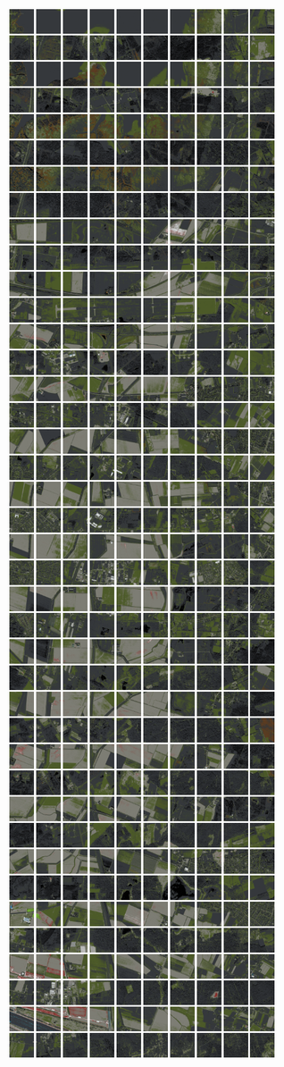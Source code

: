 <html>
<div>
<img src="https://github.com/HakkaTjakka/NL_TILE_MAP/blob/main/18/603/-1035/r.6030.-10350.png" height="44" width="44">
<img src="https://github.com/HakkaTjakka/NL_TILE_MAP/blob/main/18/603/-1035/r.6031.-10350.png" height="44" width="44">
<img src="https://github.com/HakkaTjakka/NL_TILE_MAP/blob/main/18/603/-1035/r.6032.-10350.png" height="44" width="44">
<img src="https://github.com/HakkaTjakka/NL_TILE_MAP/blob/main/18/603/-1035/r.6033.-10350.png" height="44" width="44">
<img src="https://github.com/HakkaTjakka/NL_TILE_MAP/blob/main/18/603/-1035/r.6034.-10350.png" height="44" width="44">
<img src="https://github.com/HakkaTjakka/NL_TILE_MAP/blob/main/18/603/-1035/r.6035.-10350.png" height="44" width="44">
<img src="https://github.com/HakkaTjakka/NL_TILE_MAP/blob/main/18/603/-1035/r.6036.-10350.png" height="44" width="44">
<img src="https://github.com/HakkaTjakka/NL_TILE_MAP/blob/main/18/603/-1035/r.6037.-10350.png" height="44" width="44">
<img src="https://github.com/HakkaTjakka/NL_TILE_MAP/blob/main/18/603/-1035/r.6038.-10350.png" height="44" width="44">
<img src="https://github.com/HakkaTjakka/NL_TILE_MAP/blob/main/18/603/-1035/r.6039.-10350.png" height="44" width="44">
<img src="https://github.com/HakkaTjakka/NL_TILE_MAP/blob/main/18/604/-1035/r.6040.-10350.png" height="44" width="44">
<img src="https://github.com/HakkaTjakka/NL_TILE_MAP/blob/main/18/604/-1035/r.6041.-10350.png" height="44" width="44">
<img src="https://github.com/HakkaTjakka/NL_TILE_MAP/blob/main/18/604/-1035/r.6042.-10350.png" height="44" width="44">
<img src="https://github.com/HakkaTjakka/NL_TILE_MAP/blob/main/18/604/-1035/r.6043.-10350.png" height="44" width="44">
<img src="https://github.com/HakkaTjakka/NL_TILE_MAP/blob/main/18/604/-1035/r.6044.-10350.png" height="44" width="44">
<img src="https://github.com/HakkaTjakka/NL_TILE_MAP/blob/main/18/604/-1035/r.6045.-10350.png" height="44" width="44">
<img src="https://github.com/HakkaTjakka/NL_TILE_MAP/blob/main/18/604/-1035/r.6046.-10350.png" height="44" width="44">
<img src="https://github.com/HakkaTjakka/NL_TILE_MAP/blob/main/18/604/-1035/r.6047.-10350.png" height="44" width="44">
<img src="https://github.com/HakkaTjakka/NL_TILE_MAP/blob/main/18/604/-1035/r.6048.-10350.png" height="44" width="44">
<img src="https://github.com/HakkaTjakka/NL_TILE_MAP/blob/main/18/604/-1035/r.6049.-10350.png" height="44" width="44">
<br>
<img src="https://github.com/HakkaTjakka/NL_TILE_MAP/blob/main/18/603/-1035/r.6030.-10349.png" height="44" width="44">
<img src="https://github.com/HakkaTjakka/NL_TILE_MAP/blob/main/18/603/-1035/r.6031.-10349.png" height="44" width="44">
<img src="https://github.com/HakkaTjakka/NL_TILE_MAP/blob/main/18/603/-1035/r.6032.-10349.png" height="44" width="44">
<img src="https://github.com/HakkaTjakka/NL_TILE_MAP/blob/main/18/603/-1035/r.6033.-10349.png" height="44" width="44">
<img src="https://github.com/HakkaTjakka/NL_TILE_MAP/blob/main/18/603/-1035/r.6034.-10349.png" height="44" width="44">
<img src="https://github.com/HakkaTjakka/NL_TILE_MAP/blob/main/18/603/-1035/r.6035.-10349.png" height="44" width="44">
<img src="https://github.com/HakkaTjakka/NL_TILE_MAP/blob/main/18/603/-1035/r.6036.-10349.png" height="44" width="44">
<img src="https://github.com/HakkaTjakka/NL_TILE_MAP/blob/main/18/603/-1035/r.6037.-10349.png" height="44" width="44">
<img src="https://github.com/HakkaTjakka/NL_TILE_MAP/blob/main/18/603/-1035/r.6038.-10349.png" height="44" width="44">
<img src="https://github.com/HakkaTjakka/NL_TILE_MAP/blob/main/18/603/-1035/r.6039.-10349.png" height="44" width="44">
<img src="https://github.com/HakkaTjakka/NL_TILE_MAP/blob/main/18/604/-1035/r.6040.-10349.png" height="44" width="44">
<img src="https://github.com/HakkaTjakka/NL_TILE_MAP/blob/main/18/604/-1035/r.6041.-10349.png" height="44" width="44">
<img src="https://github.com/HakkaTjakka/NL_TILE_MAP/blob/main/18/604/-1035/r.6042.-10349.png" height="44" width="44">
<img src="https://github.com/HakkaTjakka/NL_TILE_MAP/blob/main/18/604/-1035/r.6043.-10349.png" height="44" width="44">
<img src="https://github.com/HakkaTjakka/NL_TILE_MAP/blob/main/18/604/-1035/r.6044.-10349.png" height="44" width="44">
<img src="https://github.com/HakkaTjakka/NL_TILE_MAP/blob/main/18/604/-1035/r.6045.-10349.png" height="44" width="44">
<img src="https://github.com/HakkaTjakka/NL_TILE_MAP/blob/main/18/604/-1035/r.6046.-10349.png" height="44" width="44">
<img src="https://github.com/HakkaTjakka/NL_TILE_MAP/blob/main/18/604/-1035/r.6047.-10349.png" height="44" width="44">
<img src="https://github.com/HakkaTjakka/NL_TILE_MAP/blob/main/18/604/-1035/r.6048.-10349.png" height="44" width="44">
<img src="https://github.com/HakkaTjakka/NL_TILE_MAP/blob/main/18/604/-1035/r.6049.-10349.png" height="44" width="44">
<br>
<img src="https://github.com/HakkaTjakka/NL_TILE_MAP/blob/main/18/603/-1035/r.6030.-10348.png" height="44" width="44">
<img src="https://github.com/HakkaTjakka/NL_TILE_MAP/blob/main/18/603/-1035/r.6031.-10348.png" height="44" width="44">
<img src="https://github.com/HakkaTjakka/NL_TILE_MAP/blob/main/18/603/-1035/r.6032.-10348.png" height="44" width="44">
<img src="https://github.com/HakkaTjakka/NL_TILE_MAP/blob/main/18/603/-1035/r.6033.-10348.png" height="44" width="44">
<img src="https://github.com/HakkaTjakka/NL_TILE_MAP/blob/main/18/603/-1035/r.6034.-10348.png" height="44" width="44">
<img src="https://github.com/HakkaTjakka/NL_TILE_MAP/blob/main/18/603/-1035/r.6035.-10348.png" height="44" width="44">
<img src="https://github.com/HakkaTjakka/NL_TILE_MAP/blob/main/18/603/-1035/r.6036.-10348.png" height="44" width="44">
<img src="https://github.com/HakkaTjakka/NL_TILE_MAP/blob/main/18/603/-1035/r.6037.-10348.png" height="44" width="44">
<img src="https://github.com/HakkaTjakka/NL_TILE_MAP/blob/main/18/603/-1035/r.6038.-10348.png" height="44" width="44">
<img src="https://github.com/HakkaTjakka/NL_TILE_MAP/blob/main/18/603/-1035/r.6039.-10348.png" height="44" width="44">
<img src="https://github.com/HakkaTjakka/NL_TILE_MAP/blob/main/18/604/-1035/r.6040.-10348.png" height="44" width="44">
<img src="https://github.com/HakkaTjakka/NL_TILE_MAP/blob/main/18/604/-1035/r.6041.-10348.png" height="44" width="44">
<img src="https://github.com/HakkaTjakka/NL_TILE_MAP/blob/main/18/604/-1035/r.6042.-10348.png" height="44" width="44">
<img src="https://github.com/HakkaTjakka/NL_TILE_MAP/blob/main/18/604/-1035/r.6043.-10348.png" height="44" width="44">
<img src="https://github.com/HakkaTjakka/NL_TILE_MAP/blob/main/18/604/-1035/r.6044.-10348.png" height="44" width="44">
<img src="https://github.com/HakkaTjakka/NL_TILE_MAP/blob/main/18/604/-1035/r.6045.-10348.png" height="44" width="44">
<img src="https://github.com/HakkaTjakka/NL_TILE_MAP/blob/main/18/604/-1035/r.6046.-10348.png" height="44" width="44">
<img src="https://github.com/HakkaTjakka/NL_TILE_MAP/blob/main/18/604/-1035/r.6047.-10348.png" height="44" width="44">
<img src="https://github.com/HakkaTjakka/NL_TILE_MAP/blob/main/18/604/-1035/r.6048.-10348.png" height="44" width="44">
<img src="https://github.com/HakkaTjakka/NL_TILE_MAP/blob/main/18/604/-1035/r.6049.-10348.png" height="44" width="44">
<br>
<img src="https://github.com/HakkaTjakka/NL_TILE_MAP/blob/main/18/603/-1035/r.6030.-10347.png" height="44" width="44">
<img src="https://github.com/HakkaTjakka/NL_TILE_MAP/blob/main/18/603/-1035/r.6031.-10347.png" height="44" width="44">
<img src="https://github.com/HakkaTjakka/NL_TILE_MAP/blob/main/18/603/-1035/r.6032.-10347.png" height="44" width="44">
<img src="https://github.com/HakkaTjakka/NL_TILE_MAP/blob/main/18/603/-1035/r.6033.-10347.png" height="44" width="44">
<img src="https://github.com/HakkaTjakka/NL_TILE_MAP/blob/main/18/603/-1035/r.6034.-10347.png" height="44" width="44">
<img src="https://github.com/HakkaTjakka/NL_TILE_MAP/blob/main/18/603/-1035/r.6035.-10347.png" height="44" width="44">
<img src="https://github.com/HakkaTjakka/NL_TILE_MAP/blob/main/18/603/-1035/r.6036.-10347.png" height="44" width="44">
<img src="https://github.com/HakkaTjakka/NL_TILE_MAP/blob/main/18/603/-1035/r.6037.-10347.png" height="44" width="44">
<img src="https://github.com/HakkaTjakka/NL_TILE_MAP/blob/main/18/603/-1035/r.6038.-10347.png" height="44" width="44">
<img src="https://github.com/HakkaTjakka/NL_TILE_MAP/blob/main/18/603/-1035/r.6039.-10347.png" height="44" width="44">
<img src="https://github.com/HakkaTjakka/NL_TILE_MAP/blob/main/18/604/-1035/r.6040.-10347.png" height="44" width="44">
<img src="https://github.com/HakkaTjakka/NL_TILE_MAP/blob/main/18/604/-1035/r.6041.-10347.png" height="44" width="44">
<img src="https://github.com/HakkaTjakka/NL_TILE_MAP/blob/main/18/604/-1035/r.6042.-10347.png" height="44" width="44">
<img src="https://github.com/HakkaTjakka/NL_TILE_MAP/blob/main/18/604/-1035/r.6043.-10347.png" height="44" width="44">
<img src="https://github.com/HakkaTjakka/NL_TILE_MAP/blob/main/18/604/-1035/r.6044.-10347.png" height="44" width="44">
<img src="https://github.com/HakkaTjakka/NL_TILE_MAP/blob/main/18/604/-1035/r.6045.-10347.png" height="44" width="44">
<img src="https://github.com/HakkaTjakka/NL_TILE_MAP/blob/main/18/604/-1035/r.6046.-10347.png" height="44" width="44">
<img src="https://github.com/HakkaTjakka/NL_TILE_MAP/blob/main/18/604/-1035/r.6047.-10347.png" height="44" width="44">
<img src="https://github.com/HakkaTjakka/NL_TILE_MAP/blob/main/18/604/-1035/r.6048.-10347.png" height="44" width="44">
<img src="https://github.com/HakkaTjakka/NL_TILE_MAP/blob/main/18/604/-1035/r.6049.-10347.png" height="44" width="44">
<br>
<img src="https://github.com/HakkaTjakka/NL_TILE_MAP/blob/main/18/603/-1035/r.6030.-10346.png" height="44" width="44">
<img src="https://github.com/HakkaTjakka/NL_TILE_MAP/blob/main/18/603/-1035/r.6031.-10346.png" height="44" width="44">
<img src="https://github.com/HakkaTjakka/NL_TILE_MAP/blob/main/18/603/-1035/r.6032.-10346.png" height="44" width="44">
<img src="https://github.com/HakkaTjakka/NL_TILE_MAP/blob/main/18/603/-1035/r.6033.-10346.png" height="44" width="44">
<img src="https://github.com/HakkaTjakka/NL_TILE_MAP/blob/main/18/603/-1035/r.6034.-10346.png" height="44" width="44">
<img src="https://github.com/HakkaTjakka/NL_TILE_MAP/blob/main/18/603/-1035/r.6035.-10346.png" height="44" width="44">
<img src="https://github.com/HakkaTjakka/NL_TILE_MAP/blob/main/18/603/-1035/r.6036.-10346.png" height="44" width="44">
<img src="https://github.com/HakkaTjakka/NL_TILE_MAP/blob/main/18/603/-1035/r.6037.-10346.png" height="44" width="44">
<img src="https://github.com/HakkaTjakka/NL_TILE_MAP/blob/main/18/603/-1035/r.6038.-10346.png" height="44" width="44">
<img src="https://github.com/HakkaTjakka/NL_TILE_MAP/blob/main/18/603/-1035/r.6039.-10346.png" height="44" width="44">
<img src="https://github.com/HakkaTjakka/NL_TILE_MAP/blob/main/18/604/-1035/r.6040.-10346.png" height="44" width="44">
<img src="https://github.com/HakkaTjakka/NL_TILE_MAP/blob/main/18/604/-1035/r.6041.-10346.png" height="44" width="44">
<img src="https://github.com/HakkaTjakka/NL_TILE_MAP/blob/main/18/604/-1035/r.6042.-10346.png" height="44" width="44">
<img src="https://github.com/HakkaTjakka/NL_TILE_MAP/blob/main/18/604/-1035/r.6043.-10346.png" height="44" width="44">
<img src="https://github.com/HakkaTjakka/NL_TILE_MAP/blob/main/18/604/-1035/r.6044.-10346.png" height="44" width="44">
<img src="https://github.com/HakkaTjakka/NL_TILE_MAP/blob/main/18/604/-1035/r.6045.-10346.png" height="44" width="44">
<img src="https://github.com/HakkaTjakka/NL_TILE_MAP/blob/main/18/604/-1035/r.6046.-10346.png" height="44" width="44">
<img src="https://github.com/HakkaTjakka/NL_TILE_MAP/blob/main/18/604/-1035/r.6047.-10346.png" height="44" width="44">
<img src="https://github.com/HakkaTjakka/NL_TILE_MAP/blob/main/18/604/-1035/r.6048.-10346.png" height="44" width="44">
<img src="https://github.com/HakkaTjakka/NL_TILE_MAP/blob/main/18/604/-1035/r.6049.-10346.png" height="44" width="44">
<br>
<img src="https://github.com/HakkaTjakka/NL_TILE_MAP/blob/main/18/603/-1035/r.6030.-10345.png" height="44" width="44">
<img src="https://github.com/HakkaTjakka/NL_TILE_MAP/blob/main/18/603/-1035/r.6031.-10345.png" height="44" width="44">
<img src="https://github.com/HakkaTjakka/NL_TILE_MAP/blob/main/18/603/-1035/r.6032.-10345.png" height="44" width="44">
<img src="https://github.com/HakkaTjakka/NL_TILE_MAP/blob/main/18/603/-1035/r.6033.-10345.png" height="44" width="44">
<img src="https://github.com/HakkaTjakka/NL_TILE_MAP/blob/main/18/603/-1035/r.6034.-10345.png" height="44" width="44">
<img src="https://github.com/HakkaTjakka/NL_TILE_MAP/blob/main/18/603/-1035/r.6035.-10345.png" height="44" width="44">
<img src="https://github.com/HakkaTjakka/NL_TILE_MAP/blob/main/18/603/-1035/r.6036.-10345.png" height="44" width="44">
<img src="https://github.com/HakkaTjakka/NL_TILE_MAP/blob/main/18/603/-1035/r.6037.-10345.png" height="44" width="44">
<img src="https://github.com/HakkaTjakka/NL_TILE_MAP/blob/main/18/603/-1035/r.6038.-10345.png" height="44" width="44">
<img src="https://github.com/HakkaTjakka/NL_TILE_MAP/blob/main/18/603/-1035/r.6039.-10345.png" height="44" width="44">
<img src="https://github.com/HakkaTjakka/NL_TILE_MAP/blob/main/18/604/-1035/r.6040.-10345.png" height="44" width="44">
<img src="https://github.com/HakkaTjakka/NL_TILE_MAP/blob/main/18/604/-1035/r.6041.-10345.png" height="44" width="44">
<img src="https://github.com/HakkaTjakka/NL_TILE_MAP/blob/main/18/604/-1035/r.6042.-10345.png" height="44" width="44">
<img src="https://github.com/HakkaTjakka/NL_TILE_MAP/blob/main/18/604/-1035/r.6043.-10345.png" height="44" width="44">
<img src="https://github.com/HakkaTjakka/NL_TILE_MAP/blob/main/18/604/-1035/r.6044.-10345.png" height="44" width="44">
<img src="https://github.com/HakkaTjakka/NL_TILE_MAP/blob/main/18/604/-1035/r.6045.-10345.png" height="44" width="44">
<img src="https://github.com/HakkaTjakka/NL_TILE_MAP/blob/main/18/604/-1035/r.6046.-10345.png" height="44" width="44">
<img src="https://github.com/HakkaTjakka/NL_TILE_MAP/blob/main/18/604/-1035/r.6047.-10345.png" height="44" width="44">
<img src="https://github.com/HakkaTjakka/NL_TILE_MAP/blob/main/18/604/-1035/r.6048.-10345.png" height="44" width="44">
<img src="https://github.com/HakkaTjakka/NL_TILE_MAP/blob/main/18/604/-1035/r.6049.-10345.png" height="44" width="44">
<br>
<img src="https://github.com/HakkaTjakka/NL_TILE_MAP/blob/main/18/603/-1035/r.6030.-10344.png" height="44" width="44">
<img src="https://github.com/HakkaTjakka/NL_TILE_MAP/blob/main/18/603/-1035/r.6031.-10344.png" height="44" width="44">
<img src="https://github.com/HakkaTjakka/NL_TILE_MAP/blob/main/18/603/-1035/r.6032.-10344.png" height="44" width="44">
<img src="https://github.com/HakkaTjakka/NL_TILE_MAP/blob/main/18/603/-1035/r.6033.-10344.png" height="44" width="44">
<img src="https://github.com/HakkaTjakka/NL_TILE_MAP/blob/main/18/603/-1035/r.6034.-10344.png" height="44" width="44">
<img src="https://github.com/HakkaTjakka/NL_TILE_MAP/blob/main/18/603/-1035/r.6035.-10344.png" height="44" width="44">
<img src="https://github.com/HakkaTjakka/NL_TILE_MAP/blob/main/18/603/-1035/r.6036.-10344.png" height="44" width="44">
<img src="https://github.com/HakkaTjakka/NL_TILE_MAP/blob/main/18/603/-1035/r.6037.-10344.png" height="44" width="44">
<img src="https://github.com/HakkaTjakka/NL_TILE_MAP/blob/main/18/603/-1035/r.6038.-10344.png" height="44" width="44">
<img src="https://github.com/HakkaTjakka/NL_TILE_MAP/blob/main/18/603/-1035/r.6039.-10344.png" height="44" width="44">
<img src="https://github.com/HakkaTjakka/NL_TILE_MAP/blob/main/18/604/-1035/r.6040.-10344.png" height="44" width="44">
<img src="https://github.com/HakkaTjakka/NL_TILE_MAP/blob/main/18/604/-1035/r.6041.-10344.png" height="44" width="44">
<img src="https://github.com/HakkaTjakka/NL_TILE_MAP/blob/main/18/604/-1035/r.6042.-10344.png" height="44" width="44">
<img src="https://github.com/HakkaTjakka/NL_TILE_MAP/blob/main/18/604/-1035/r.6043.-10344.png" height="44" width="44">
<img src="https://github.com/HakkaTjakka/NL_TILE_MAP/blob/main/18/604/-1035/r.6044.-10344.png" height="44" width="44">
<img src="https://github.com/HakkaTjakka/NL_TILE_MAP/blob/main/18/604/-1035/r.6045.-10344.png" height="44" width="44">
<img src="https://github.com/HakkaTjakka/NL_TILE_MAP/blob/main/18/604/-1035/r.6046.-10344.png" height="44" width="44">
<img src="https://github.com/HakkaTjakka/NL_TILE_MAP/blob/main/18/604/-1035/r.6047.-10344.png" height="44" width="44">
<img src="https://github.com/HakkaTjakka/NL_TILE_MAP/blob/main/18/604/-1035/r.6048.-10344.png" height="44" width="44">
<img src="https://github.com/HakkaTjakka/NL_TILE_MAP/blob/main/18/604/-1035/r.6049.-10344.png" height="44" width="44">
<br>
<img src="https://github.com/HakkaTjakka/NL_TILE_MAP/blob/main/18/603/-1035/r.6030.-10343.png" height="44" width="44">
<img src="https://github.com/HakkaTjakka/NL_TILE_MAP/blob/main/18/603/-1035/r.6031.-10343.png" height="44" width="44">
<img src="https://github.com/HakkaTjakka/NL_TILE_MAP/blob/main/18/603/-1035/r.6032.-10343.png" height="44" width="44">
<img src="https://github.com/HakkaTjakka/NL_TILE_MAP/blob/main/18/603/-1035/r.6033.-10343.png" height="44" width="44">
<img src="https://github.com/HakkaTjakka/NL_TILE_MAP/blob/main/18/603/-1035/r.6034.-10343.png" height="44" width="44">
<img src="https://github.com/HakkaTjakka/NL_TILE_MAP/blob/main/18/603/-1035/r.6035.-10343.png" height="44" width="44">
<img src="https://github.com/HakkaTjakka/NL_TILE_MAP/blob/main/18/603/-1035/r.6036.-10343.png" height="44" width="44">
<img src="https://github.com/HakkaTjakka/NL_TILE_MAP/blob/main/18/603/-1035/r.6037.-10343.png" height="44" width="44">
<img src="https://github.com/HakkaTjakka/NL_TILE_MAP/blob/main/18/603/-1035/r.6038.-10343.png" height="44" width="44">
<img src="https://github.com/HakkaTjakka/NL_TILE_MAP/blob/main/18/603/-1035/r.6039.-10343.png" height="44" width="44">
<img src="https://github.com/HakkaTjakka/NL_TILE_MAP/blob/main/18/604/-1035/r.6040.-10343.png" height="44" width="44">
<img src="https://github.com/HakkaTjakka/NL_TILE_MAP/blob/main/18/604/-1035/r.6041.-10343.png" height="44" width="44">
<img src="https://github.com/HakkaTjakka/NL_TILE_MAP/blob/main/18/604/-1035/r.6042.-10343.png" height="44" width="44">
<img src="https://github.com/HakkaTjakka/NL_TILE_MAP/blob/main/18/604/-1035/r.6043.-10343.png" height="44" width="44">
<img src="https://github.com/HakkaTjakka/NL_TILE_MAP/blob/main/18/604/-1035/r.6044.-10343.png" height="44" width="44">
<img src="https://github.com/HakkaTjakka/NL_TILE_MAP/blob/main/18/604/-1035/r.6045.-10343.png" height="44" width="44">
<img src="https://github.com/HakkaTjakka/NL_TILE_MAP/blob/main/18/604/-1035/r.6046.-10343.png" height="44" width="44">
<img src="https://github.com/HakkaTjakka/NL_TILE_MAP/blob/main/18/604/-1035/r.6047.-10343.png" height="44" width="44">
<img src="https://github.com/HakkaTjakka/NL_TILE_MAP/blob/main/18/604/-1035/r.6048.-10343.png" height="44" width="44">
<img src="https://github.com/HakkaTjakka/NL_TILE_MAP/blob/main/18/604/-1035/r.6049.-10343.png" height="44" width="44">
<br>
<img src="https://github.com/HakkaTjakka/NL_TILE_MAP/blob/main/18/603/-1035/r.6030.-10342.png" height="44" width="44">
<img src="https://github.com/HakkaTjakka/NL_TILE_MAP/blob/main/18/603/-1035/r.6031.-10342.png" height="44" width="44">
<img src="https://github.com/HakkaTjakka/NL_TILE_MAP/blob/main/18/603/-1035/r.6032.-10342.png" height="44" width="44">
<img src="https://github.com/HakkaTjakka/NL_TILE_MAP/blob/main/18/603/-1035/r.6033.-10342.png" height="44" width="44">
<img src="https://github.com/HakkaTjakka/NL_TILE_MAP/blob/main/18/603/-1035/r.6034.-10342.png" height="44" width="44">
<img src="https://github.com/HakkaTjakka/NL_TILE_MAP/blob/main/18/603/-1035/r.6035.-10342.png" height="44" width="44">
<img src="https://github.com/HakkaTjakka/NL_TILE_MAP/blob/main/18/603/-1035/r.6036.-10342.png" height="44" width="44">
<img src="https://github.com/HakkaTjakka/NL_TILE_MAP/blob/main/18/603/-1035/r.6037.-10342.png" height="44" width="44">
<img src="https://github.com/HakkaTjakka/NL_TILE_MAP/blob/main/18/603/-1035/r.6038.-10342.png" height="44" width="44">
<img src="https://github.com/HakkaTjakka/NL_TILE_MAP/blob/main/18/603/-1035/r.6039.-10342.png" height="44" width="44">
<img src="https://github.com/HakkaTjakka/NL_TILE_MAP/blob/main/18/604/-1035/r.6040.-10342.png" height="44" width="44">
<img src="https://github.com/HakkaTjakka/NL_TILE_MAP/blob/main/18/604/-1035/r.6041.-10342.png" height="44" width="44">
<img src="https://github.com/HakkaTjakka/NL_TILE_MAP/blob/main/18/604/-1035/r.6042.-10342.png" height="44" width="44">
<img src="https://github.com/HakkaTjakka/NL_TILE_MAP/blob/main/18/604/-1035/r.6043.-10342.png" height="44" width="44">
<img src="https://github.com/HakkaTjakka/NL_TILE_MAP/blob/main/18/604/-1035/r.6044.-10342.png" height="44" width="44">
<img src="https://github.com/HakkaTjakka/NL_TILE_MAP/blob/main/18/604/-1035/r.6045.-10342.png" height="44" width="44">
<img src="https://github.com/HakkaTjakka/NL_TILE_MAP/blob/main/18/604/-1035/r.6046.-10342.png" height="44" width="44">
<img src="https://github.com/HakkaTjakka/NL_TILE_MAP/blob/main/18/604/-1035/r.6047.-10342.png" height="44" width="44">
<img src="https://github.com/HakkaTjakka/NL_TILE_MAP/blob/main/18/604/-1035/r.6048.-10342.png" height="44" width="44">
<img src="https://github.com/HakkaTjakka/NL_TILE_MAP/blob/main/18/604/-1035/r.6049.-10342.png" height="44" width="44">
<br>
<img src="https://github.com/HakkaTjakka/NL_TILE_MAP/blob/main/18/603/-1035/r.6030.-10341.png" height="44" width="44">
<img src="https://github.com/HakkaTjakka/NL_TILE_MAP/blob/main/18/603/-1035/r.6031.-10341.png" height="44" width="44">
<img src="https://github.com/HakkaTjakka/NL_TILE_MAP/blob/main/18/603/-1035/r.6032.-10341.png" height="44" width="44">
<img src="https://github.com/HakkaTjakka/NL_TILE_MAP/blob/main/18/603/-1035/r.6033.-10341.png" height="44" width="44">
<img src="https://github.com/HakkaTjakka/NL_TILE_MAP/blob/main/18/603/-1035/r.6034.-10341.png" height="44" width="44">
<img src="https://github.com/HakkaTjakka/NL_TILE_MAP/blob/main/18/603/-1035/r.6035.-10341.png" height="44" width="44">
<img src="https://github.com/HakkaTjakka/NL_TILE_MAP/blob/main/18/603/-1035/r.6036.-10341.png" height="44" width="44">
<img src="https://github.com/HakkaTjakka/NL_TILE_MAP/blob/main/18/603/-1035/r.6037.-10341.png" height="44" width="44">
<img src="https://github.com/HakkaTjakka/NL_TILE_MAP/blob/main/18/603/-1035/r.6038.-10341.png" height="44" width="44">
<img src="https://github.com/HakkaTjakka/NL_TILE_MAP/blob/main/18/603/-1035/r.6039.-10341.png" height="44" width="44">
<img src="https://github.com/HakkaTjakka/NL_TILE_MAP/blob/main/18/604/-1035/r.6040.-10341.png" height="44" width="44">
<img src="https://github.com/HakkaTjakka/NL_TILE_MAP/blob/main/18/604/-1035/r.6041.-10341.png" height="44" width="44">
<img src="https://github.com/HakkaTjakka/NL_TILE_MAP/blob/main/18/604/-1035/r.6042.-10341.png" height="44" width="44">
<img src="https://github.com/HakkaTjakka/NL_TILE_MAP/blob/main/18/604/-1035/r.6043.-10341.png" height="44" width="44">
<img src="https://github.com/HakkaTjakka/NL_TILE_MAP/blob/main/18/604/-1035/r.6044.-10341.png" height="44" width="44">
<img src="https://github.com/HakkaTjakka/NL_TILE_MAP/blob/main/18/604/-1035/r.6045.-10341.png" height="44" width="44">
<img src="https://github.com/HakkaTjakka/NL_TILE_MAP/blob/main/18/604/-1035/r.6046.-10341.png" height="44" width="44">
<img src="https://github.com/HakkaTjakka/NL_TILE_MAP/blob/main/18/604/-1035/r.6047.-10341.png" height="44" width="44">
<img src="https://github.com/HakkaTjakka/NL_TILE_MAP/blob/main/18/604/-1035/r.6048.-10341.png" height="44" width="44">
<img src="https://github.com/HakkaTjakka/NL_TILE_MAP/blob/main/18/604/-1035/r.6049.-10341.png" height="44" width="44">
<br>
<img src="https://github.com/HakkaTjakka/NL_TILE_MAP/blob/main/18/603/-1034/r.6030.-10340.png" height="44" width="44">
<img src="https://github.com/HakkaTjakka/NL_TILE_MAP/blob/main/18/603/-1034/r.6031.-10340.png" height="44" width="44">
<img src="https://github.com/HakkaTjakka/NL_TILE_MAP/blob/main/18/603/-1034/r.6032.-10340.png" height="44" width="44">
<img src="https://github.com/HakkaTjakka/NL_TILE_MAP/blob/main/18/603/-1034/r.6033.-10340.png" height="44" width="44">
<img src="https://github.com/HakkaTjakka/NL_TILE_MAP/blob/main/18/603/-1034/r.6034.-10340.png" height="44" width="44">
<img src="https://github.com/HakkaTjakka/NL_TILE_MAP/blob/main/18/603/-1034/r.6035.-10340.png" height="44" width="44">
<img src="https://github.com/HakkaTjakka/NL_TILE_MAP/blob/main/18/603/-1034/r.6036.-10340.png" height="44" width="44">
<img src="https://github.com/HakkaTjakka/NL_TILE_MAP/blob/main/18/603/-1034/r.6037.-10340.png" height="44" width="44">
<img src="https://github.com/HakkaTjakka/NL_TILE_MAP/blob/main/18/603/-1034/r.6038.-10340.png" height="44" width="44">
<img src="https://github.com/HakkaTjakka/NL_TILE_MAP/blob/main/18/603/-1034/r.6039.-10340.png" height="44" width="44">
<img src="https://github.com/HakkaTjakka/NL_TILE_MAP/blob/main/18/604/-1034/r.6040.-10340.png" height="44" width="44">
<img src="https://github.com/HakkaTjakka/NL_TILE_MAP/blob/main/18/604/-1034/r.6041.-10340.png" height="44" width="44">
<img src="https://github.com/HakkaTjakka/NL_TILE_MAP/blob/main/18/604/-1034/r.6042.-10340.png" height="44" width="44">
<img src="https://github.com/HakkaTjakka/NL_TILE_MAP/blob/main/18/604/-1034/r.6043.-10340.png" height="44" width="44">
<img src="https://github.com/HakkaTjakka/NL_TILE_MAP/blob/main/18/604/-1034/r.6044.-10340.png" height="44" width="44">
<img src="https://github.com/HakkaTjakka/NL_TILE_MAP/blob/main/18/604/-1034/r.6045.-10340.png" height="44" width="44">
<img src="https://github.com/HakkaTjakka/NL_TILE_MAP/blob/main/18/604/-1034/r.6046.-10340.png" height="44" width="44">
<img src="https://github.com/HakkaTjakka/NL_TILE_MAP/blob/main/18/604/-1034/r.6047.-10340.png" height="44" width="44">
<img src="https://github.com/HakkaTjakka/NL_TILE_MAP/blob/main/18/604/-1034/r.6048.-10340.png" height="44" width="44">
<img src="https://github.com/HakkaTjakka/NL_TILE_MAP/blob/main/18/604/-1034/r.6049.-10340.png" height="44" width="44">
<br>
<img src="https://github.com/HakkaTjakka/NL_TILE_MAP/blob/main/18/603/-1034/r.6030.-10339.png" height="44" width="44">
<img src="https://github.com/HakkaTjakka/NL_TILE_MAP/blob/main/18/603/-1034/r.6031.-10339.png" height="44" width="44">
<img src="https://github.com/HakkaTjakka/NL_TILE_MAP/blob/main/18/603/-1034/r.6032.-10339.png" height="44" width="44">
<img src="https://github.com/HakkaTjakka/NL_TILE_MAP/blob/main/18/603/-1034/r.6033.-10339.png" height="44" width="44">
<img src="https://github.com/HakkaTjakka/NL_TILE_MAP/blob/main/18/603/-1034/r.6034.-10339.png" height="44" width="44">
<img src="https://github.com/HakkaTjakka/NL_TILE_MAP/blob/main/18/603/-1034/r.6035.-10339.png" height="44" width="44">
<img src="https://github.com/HakkaTjakka/NL_TILE_MAP/blob/main/18/603/-1034/r.6036.-10339.png" height="44" width="44">
<img src="https://github.com/HakkaTjakka/NL_TILE_MAP/blob/main/18/603/-1034/r.6037.-10339.png" height="44" width="44">
<img src="https://github.com/HakkaTjakka/NL_TILE_MAP/blob/main/18/603/-1034/r.6038.-10339.png" height="44" width="44">
<img src="https://github.com/HakkaTjakka/NL_TILE_MAP/blob/main/18/603/-1034/r.6039.-10339.png" height="44" width="44">
<img src="https://github.com/HakkaTjakka/NL_TILE_MAP/blob/main/18/604/-1034/r.6040.-10339.png" height="44" width="44">
<img src="https://github.com/HakkaTjakka/NL_TILE_MAP/blob/main/18/604/-1034/r.6041.-10339.png" height="44" width="44">
<img src="https://github.com/HakkaTjakka/NL_TILE_MAP/blob/main/18/604/-1034/r.6042.-10339.png" height="44" width="44">
<img src="https://github.com/HakkaTjakka/NL_TILE_MAP/blob/main/18/604/-1034/r.6043.-10339.png" height="44" width="44">
<img src="https://github.com/HakkaTjakka/NL_TILE_MAP/blob/main/18/604/-1034/r.6044.-10339.png" height="44" width="44">
<img src="https://github.com/HakkaTjakka/NL_TILE_MAP/blob/main/18/604/-1034/r.6045.-10339.png" height="44" width="44">
<img src="https://github.com/HakkaTjakka/NL_TILE_MAP/blob/main/18/604/-1034/r.6046.-10339.png" height="44" width="44">
<img src="https://github.com/HakkaTjakka/NL_TILE_MAP/blob/main/18/604/-1034/r.6047.-10339.png" height="44" width="44">
<img src="https://github.com/HakkaTjakka/NL_TILE_MAP/blob/main/18/604/-1034/r.6048.-10339.png" height="44" width="44">
<img src="https://github.com/HakkaTjakka/NL_TILE_MAP/blob/main/18/604/-1034/r.6049.-10339.png" height="44" width="44">
<br>
<img src="https://github.com/HakkaTjakka/NL_TILE_MAP/blob/main/18/603/-1034/r.6030.-10338.png" height="44" width="44">
<img src="https://github.com/HakkaTjakka/NL_TILE_MAP/blob/main/18/603/-1034/r.6031.-10338.png" height="44" width="44">
<img src="https://github.com/HakkaTjakka/NL_TILE_MAP/blob/main/18/603/-1034/r.6032.-10338.png" height="44" width="44">
<img src="https://github.com/HakkaTjakka/NL_TILE_MAP/blob/main/18/603/-1034/r.6033.-10338.png" height="44" width="44">
<img src="https://github.com/HakkaTjakka/NL_TILE_MAP/blob/main/18/603/-1034/r.6034.-10338.png" height="44" width="44">
<img src="https://github.com/HakkaTjakka/NL_TILE_MAP/blob/main/18/603/-1034/r.6035.-10338.png" height="44" width="44">
<img src="https://github.com/HakkaTjakka/NL_TILE_MAP/blob/main/18/603/-1034/r.6036.-10338.png" height="44" width="44">
<img src="https://github.com/HakkaTjakka/NL_TILE_MAP/blob/main/18/603/-1034/r.6037.-10338.png" height="44" width="44">
<img src="https://github.com/HakkaTjakka/NL_TILE_MAP/blob/main/18/603/-1034/r.6038.-10338.png" height="44" width="44">
<img src="https://github.com/HakkaTjakka/NL_TILE_MAP/blob/main/18/603/-1034/r.6039.-10338.png" height="44" width="44">
<img src="https://github.com/HakkaTjakka/NL_TILE_MAP/blob/main/18/604/-1034/r.6040.-10338.png" height="44" width="44">
<img src="https://github.com/HakkaTjakka/NL_TILE_MAP/blob/main/18/604/-1034/r.6041.-10338.png" height="44" width="44">
<img src="https://github.com/HakkaTjakka/NL_TILE_MAP/blob/main/18/604/-1034/r.6042.-10338.png" height="44" width="44">
<img src="https://github.com/HakkaTjakka/NL_TILE_MAP/blob/main/18/604/-1034/r.6043.-10338.png" height="44" width="44">
<img src="https://github.com/HakkaTjakka/NL_TILE_MAP/blob/main/18/604/-1034/r.6044.-10338.png" height="44" width="44">
<img src="https://github.com/HakkaTjakka/NL_TILE_MAP/blob/main/18/604/-1034/r.6045.-10338.png" height="44" width="44">
<img src="https://github.com/HakkaTjakka/NL_TILE_MAP/blob/main/18/604/-1034/r.6046.-10338.png" height="44" width="44">
<img src="https://github.com/HakkaTjakka/NL_TILE_MAP/blob/main/18/604/-1034/r.6047.-10338.png" height="44" width="44">
<img src="https://github.com/HakkaTjakka/NL_TILE_MAP/blob/main/18/604/-1034/r.6048.-10338.png" height="44" width="44">
<img src="https://github.com/HakkaTjakka/NL_TILE_MAP/blob/main/18/604/-1034/r.6049.-10338.png" height="44" width="44">
<br>
<img src="https://github.com/HakkaTjakka/NL_TILE_MAP/blob/main/18/603/-1034/r.6030.-10337.png" height="44" width="44">
<img src="https://github.com/HakkaTjakka/NL_TILE_MAP/blob/main/18/603/-1034/r.6031.-10337.png" height="44" width="44">
<img src="https://github.com/HakkaTjakka/NL_TILE_MAP/blob/main/18/603/-1034/r.6032.-10337.png" height="44" width="44">
<img src="https://github.com/HakkaTjakka/NL_TILE_MAP/blob/main/18/603/-1034/r.6033.-10337.png" height="44" width="44">
<img src="https://github.com/HakkaTjakka/NL_TILE_MAP/blob/main/18/603/-1034/r.6034.-10337.png" height="44" width="44">
<img src="https://github.com/HakkaTjakka/NL_TILE_MAP/blob/main/18/603/-1034/r.6035.-10337.png" height="44" width="44">
<img src="https://github.com/HakkaTjakka/NL_TILE_MAP/blob/main/18/603/-1034/r.6036.-10337.png" height="44" width="44">
<img src="https://github.com/HakkaTjakka/NL_TILE_MAP/blob/main/18/603/-1034/r.6037.-10337.png" height="44" width="44">
<img src="https://github.com/HakkaTjakka/NL_TILE_MAP/blob/main/18/603/-1034/r.6038.-10337.png" height="44" width="44">
<img src="https://github.com/HakkaTjakka/NL_TILE_MAP/blob/main/18/603/-1034/r.6039.-10337.png" height="44" width="44">
<img src="https://github.com/HakkaTjakka/NL_TILE_MAP/blob/main/18/604/-1034/r.6040.-10337.png" height="44" width="44">
<img src="https://github.com/HakkaTjakka/NL_TILE_MAP/blob/main/18/604/-1034/r.6041.-10337.png" height="44" width="44">
<img src="https://github.com/HakkaTjakka/NL_TILE_MAP/blob/main/18/604/-1034/r.6042.-10337.png" height="44" width="44">
<img src="https://github.com/HakkaTjakka/NL_TILE_MAP/blob/main/18/604/-1034/r.6043.-10337.png" height="44" width="44">
<img src="https://github.com/HakkaTjakka/NL_TILE_MAP/blob/main/18/604/-1034/r.6044.-10337.png" height="44" width="44">
<img src="https://github.com/HakkaTjakka/NL_TILE_MAP/blob/main/18/604/-1034/r.6045.-10337.png" height="44" width="44">
<img src="https://github.com/HakkaTjakka/NL_TILE_MAP/blob/main/18/604/-1034/r.6046.-10337.png" height="44" width="44">
<img src="https://github.com/HakkaTjakka/NL_TILE_MAP/blob/main/18/604/-1034/r.6047.-10337.png" height="44" width="44">
<img src="https://github.com/HakkaTjakka/NL_TILE_MAP/blob/main/18/604/-1034/r.6048.-10337.png" height="44" width="44">
<img src="https://github.com/HakkaTjakka/NL_TILE_MAP/blob/main/18/604/-1034/r.6049.-10337.png" height="44" width="44">
<br>
<img src="https://github.com/HakkaTjakka/NL_TILE_MAP/blob/main/18/603/-1034/r.6030.-10336.png" height="44" width="44">
<img src="https://github.com/HakkaTjakka/NL_TILE_MAP/blob/main/18/603/-1034/r.6031.-10336.png" height="44" width="44">
<img src="https://github.com/HakkaTjakka/NL_TILE_MAP/blob/main/18/603/-1034/r.6032.-10336.png" height="44" width="44">
<img src="https://github.com/HakkaTjakka/NL_TILE_MAP/blob/main/18/603/-1034/r.6033.-10336.png" height="44" width="44">
<img src="https://github.com/HakkaTjakka/NL_TILE_MAP/blob/main/18/603/-1034/r.6034.-10336.png" height="44" width="44">
<img src="https://github.com/HakkaTjakka/NL_TILE_MAP/blob/main/18/603/-1034/r.6035.-10336.png" height="44" width="44">
<img src="https://github.com/HakkaTjakka/NL_TILE_MAP/blob/main/18/603/-1034/r.6036.-10336.png" height="44" width="44">
<img src="https://github.com/HakkaTjakka/NL_TILE_MAP/blob/main/18/603/-1034/r.6037.-10336.png" height="44" width="44">
<img src="https://github.com/HakkaTjakka/NL_TILE_MAP/blob/main/18/603/-1034/r.6038.-10336.png" height="44" width="44">
<img src="https://github.com/HakkaTjakka/NL_TILE_MAP/blob/main/18/603/-1034/r.6039.-10336.png" height="44" width="44">
<img src="https://github.com/HakkaTjakka/NL_TILE_MAP/blob/main/18/604/-1034/r.6040.-10336.png" height="44" width="44">
<img src="https://github.com/HakkaTjakka/NL_TILE_MAP/blob/main/18/604/-1034/r.6041.-10336.png" height="44" width="44">
<img src="https://github.com/HakkaTjakka/NL_TILE_MAP/blob/main/18/604/-1034/r.6042.-10336.png" height="44" width="44">
<img src="https://github.com/HakkaTjakka/NL_TILE_MAP/blob/main/18/604/-1034/r.6043.-10336.png" height="44" width="44">
<img src="https://github.com/HakkaTjakka/NL_TILE_MAP/blob/main/18/604/-1034/r.6044.-10336.png" height="44" width="44">
<img src="https://github.com/HakkaTjakka/NL_TILE_MAP/blob/main/18/604/-1034/r.6045.-10336.png" height="44" width="44">
<img src="https://github.com/HakkaTjakka/NL_TILE_MAP/blob/main/18/604/-1034/r.6046.-10336.png" height="44" width="44">
<img src="https://github.com/HakkaTjakka/NL_TILE_MAP/blob/main/18/604/-1034/r.6047.-10336.png" height="44" width="44">
<img src="https://github.com/HakkaTjakka/NL_TILE_MAP/blob/main/18/604/-1034/r.6048.-10336.png" height="44" width="44">
<img src="https://github.com/HakkaTjakka/NL_TILE_MAP/blob/main/18/604/-1034/r.6049.-10336.png" height="44" width="44">
<br>
<img src="https://github.com/HakkaTjakka/NL_TILE_MAP/blob/main/18/603/-1034/r.6030.-10335.png" height="44" width="44">
<img src="https://github.com/HakkaTjakka/NL_TILE_MAP/blob/main/18/603/-1034/r.6031.-10335.png" height="44" width="44">
<img src="https://github.com/HakkaTjakka/NL_TILE_MAP/blob/main/18/603/-1034/r.6032.-10335.png" height="44" width="44">
<img src="https://github.com/HakkaTjakka/NL_TILE_MAP/blob/main/18/603/-1034/r.6033.-10335.png" height="44" width="44">
<img src="https://github.com/HakkaTjakka/NL_TILE_MAP/blob/main/18/603/-1034/r.6034.-10335.png" height="44" width="44">
<img src="https://github.com/HakkaTjakka/NL_TILE_MAP/blob/main/18/603/-1034/r.6035.-10335.png" height="44" width="44">
<img src="https://github.com/HakkaTjakka/NL_TILE_MAP/blob/main/18/603/-1034/r.6036.-10335.png" height="44" width="44">
<img src="https://github.com/HakkaTjakka/NL_TILE_MAP/blob/main/18/603/-1034/r.6037.-10335.png" height="44" width="44">
<img src="https://github.com/HakkaTjakka/NL_TILE_MAP/blob/main/18/603/-1034/r.6038.-10335.png" height="44" width="44">
<img src="https://github.com/HakkaTjakka/NL_TILE_MAP/blob/main/18/603/-1034/r.6039.-10335.png" height="44" width="44">
<img src="https://github.com/HakkaTjakka/NL_TILE_MAP/blob/main/18/604/-1034/r.6040.-10335.png" height="44" width="44">
<img src="https://github.com/HakkaTjakka/NL_TILE_MAP/blob/main/18/604/-1034/r.6041.-10335.png" height="44" width="44">
<img src="https://github.com/HakkaTjakka/NL_TILE_MAP/blob/main/18/604/-1034/r.6042.-10335.png" height="44" width="44">
<img src="https://github.com/HakkaTjakka/NL_TILE_MAP/blob/main/18/604/-1034/r.6043.-10335.png" height="44" width="44">
<img src="https://github.com/HakkaTjakka/NL_TILE_MAP/blob/main/18/604/-1034/r.6044.-10335.png" height="44" width="44">
<img src="https://github.com/HakkaTjakka/NL_TILE_MAP/blob/main/18/604/-1034/r.6045.-10335.png" height="44" width="44">
<img src="https://github.com/HakkaTjakka/NL_TILE_MAP/blob/main/18/604/-1034/r.6046.-10335.png" height="44" width="44">
<img src="https://github.com/HakkaTjakka/NL_TILE_MAP/blob/main/18/604/-1034/r.6047.-10335.png" height="44" width="44">
<img src="https://github.com/HakkaTjakka/NL_TILE_MAP/blob/main/18/604/-1034/r.6048.-10335.png" height="44" width="44">
<img src="https://github.com/HakkaTjakka/NL_TILE_MAP/blob/main/18/604/-1034/r.6049.-10335.png" height="44" width="44">
<br>
<img src="https://github.com/HakkaTjakka/NL_TILE_MAP/blob/main/18/603/-1034/r.6030.-10334.png" height="44" width="44">
<img src="https://github.com/HakkaTjakka/NL_TILE_MAP/blob/main/18/603/-1034/r.6031.-10334.png" height="44" width="44">
<img src="https://github.com/HakkaTjakka/NL_TILE_MAP/blob/main/18/603/-1034/r.6032.-10334.png" height="44" width="44">
<img src="https://github.com/HakkaTjakka/NL_TILE_MAP/blob/main/18/603/-1034/r.6033.-10334.png" height="44" width="44">
<img src="https://github.com/HakkaTjakka/NL_TILE_MAP/blob/main/18/603/-1034/r.6034.-10334.png" height="44" width="44">
<img src="https://github.com/HakkaTjakka/NL_TILE_MAP/blob/main/18/603/-1034/r.6035.-10334.png" height="44" width="44">
<img src="https://github.com/HakkaTjakka/NL_TILE_MAP/blob/main/18/603/-1034/r.6036.-10334.png" height="44" width="44">
<img src="https://github.com/HakkaTjakka/NL_TILE_MAP/blob/main/18/603/-1034/r.6037.-10334.png" height="44" width="44">
<img src="https://github.com/HakkaTjakka/NL_TILE_MAP/blob/main/18/603/-1034/r.6038.-10334.png" height="44" width="44">
<img src="https://github.com/HakkaTjakka/NL_TILE_MAP/blob/main/18/603/-1034/r.6039.-10334.png" height="44" width="44">
<img src="https://github.com/HakkaTjakka/NL_TILE_MAP/blob/main/18/604/-1034/r.6040.-10334.png" height="44" width="44">
<img src="https://github.com/HakkaTjakka/NL_TILE_MAP/blob/main/18/604/-1034/r.6041.-10334.png" height="44" width="44">
<img src="https://github.com/HakkaTjakka/NL_TILE_MAP/blob/main/18/604/-1034/r.6042.-10334.png" height="44" width="44">
<img src="https://github.com/HakkaTjakka/NL_TILE_MAP/blob/main/18/604/-1034/r.6043.-10334.png" height="44" width="44">
<img src="https://github.com/HakkaTjakka/NL_TILE_MAP/blob/main/18/604/-1034/r.6044.-10334.png" height="44" width="44">
<img src="https://github.com/HakkaTjakka/NL_TILE_MAP/blob/main/18/604/-1034/r.6045.-10334.png" height="44" width="44">
<img src="https://github.com/HakkaTjakka/NL_TILE_MAP/blob/main/18/604/-1034/r.6046.-10334.png" height="44" width="44">
<img src="https://github.com/HakkaTjakka/NL_TILE_MAP/blob/main/18/604/-1034/r.6047.-10334.png" height="44" width="44">
<img src="https://github.com/HakkaTjakka/NL_TILE_MAP/blob/main/18/604/-1034/r.6048.-10334.png" height="44" width="44">
<img src="https://github.com/HakkaTjakka/NL_TILE_MAP/blob/main/18/604/-1034/r.6049.-10334.png" height="44" width="44">
<br>
<img src="https://github.com/HakkaTjakka/NL_TILE_MAP/blob/main/18/603/-1034/r.6030.-10333.png" height="44" width="44">
<img src="https://github.com/HakkaTjakka/NL_TILE_MAP/blob/main/18/603/-1034/r.6031.-10333.png" height="44" width="44">
<img src="https://github.com/HakkaTjakka/NL_TILE_MAP/blob/main/18/603/-1034/r.6032.-10333.png" height="44" width="44">
<img src="https://github.com/HakkaTjakka/NL_TILE_MAP/blob/main/18/603/-1034/r.6033.-10333.png" height="44" width="44">
<img src="https://github.com/HakkaTjakka/NL_TILE_MAP/blob/main/18/603/-1034/r.6034.-10333.png" height="44" width="44">
<img src="https://github.com/HakkaTjakka/NL_TILE_MAP/blob/main/18/603/-1034/r.6035.-10333.png" height="44" width="44">
<img src="https://github.com/HakkaTjakka/NL_TILE_MAP/blob/main/18/603/-1034/r.6036.-10333.png" height="44" width="44">
<img src="https://github.com/HakkaTjakka/NL_TILE_MAP/blob/main/18/603/-1034/r.6037.-10333.png" height="44" width="44">
<img src="https://github.com/HakkaTjakka/NL_TILE_MAP/blob/main/18/603/-1034/r.6038.-10333.png" height="44" width="44">
<img src="https://github.com/HakkaTjakka/NL_TILE_MAP/blob/main/18/603/-1034/r.6039.-10333.png" height="44" width="44">
<img src="https://github.com/HakkaTjakka/NL_TILE_MAP/blob/main/18/604/-1034/r.6040.-10333.png" height="44" width="44">
<img src="https://github.com/HakkaTjakka/NL_TILE_MAP/blob/main/18/604/-1034/r.6041.-10333.png" height="44" width="44">
<img src="https://github.com/HakkaTjakka/NL_TILE_MAP/blob/main/18/604/-1034/r.6042.-10333.png" height="44" width="44">
<img src="https://github.com/HakkaTjakka/NL_TILE_MAP/blob/main/18/604/-1034/r.6043.-10333.png" height="44" width="44">
<img src="https://github.com/HakkaTjakka/NL_TILE_MAP/blob/main/18/604/-1034/r.6044.-10333.png" height="44" width="44">
<img src="https://github.com/HakkaTjakka/NL_TILE_MAP/blob/main/18/604/-1034/r.6045.-10333.png" height="44" width="44">
<img src="https://github.com/HakkaTjakka/NL_TILE_MAP/blob/main/18/604/-1034/r.6046.-10333.png" height="44" width="44">
<img src="https://github.com/HakkaTjakka/NL_TILE_MAP/blob/main/18/604/-1034/r.6047.-10333.png" height="44" width="44">
<img src="https://github.com/HakkaTjakka/NL_TILE_MAP/blob/main/18/604/-1034/r.6048.-10333.png" height="44" width="44">
<img src="https://github.com/HakkaTjakka/NL_TILE_MAP/blob/main/18/604/-1034/r.6049.-10333.png" height="44" width="44">
<br>
<img src="https://github.com/HakkaTjakka/NL_TILE_MAP/blob/main/18/603/-1034/r.6030.-10332.png" height="44" width="44">
<img src="https://github.com/HakkaTjakka/NL_TILE_MAP/blob/main/18/603/-1034/r.6031.-10332.png" height="44" width="44">
<img src="https://github.com/HakkaTjakka/NL_TILE_MAP/blob/main/18/603/-1034/r.6032.-10332.png" height="44" width="44">
<img src="https://github.com/HakkaTjakka/NL_TILE_MAP/blob/main/18/603/-1034/r.6033.-10332.png" height="44" width="44">
<img src="https://github.com/HakkaTjakka/NL_TILE_MAP/blob/main/18/603/-1034/r.6034.-10332.png" height="44" width="44">
<img src="https://github.com/HakkaTjakka/NL_TILE_MAP/blob/main/18/603/-1034/r.6035.-10332.png" height="44" width="44">
<img src="https://github.com/HakkaTjakka/NL_TILE_MAP/blob/main/18/603/-1034/r.6036.-10332.png" height="44" width="44">
<img src="https://github.com/HakkaTjakka/NL_TILE_MAP/blob/main/18/603/-1034/r.6037.-10332.png" height="44" width="44">
<img src="https://github.com/HakkaTjakka/NL_TILE_MAP/blob/main/18/603/-1034/r.6038.-10332.png" height="44" width="44">
<img src="https://github.com/HakkaTjakka/NL_TILE_MAP/blob/main/18/603/-1034/r.6039.-10332.png" height="44" width="44">
<img src="https://github.com/HakkaTjakka/NL_TILE_MAP/blob/main/18/604/-1034/r.6040.-10332.png" height="44" width="44">
<img src="https://github.com/HakkaTjakka/NL_TILE_MAP/blob/main/18/604/-1034/r.6041.-10332.png" height="44" width="44">
<img src="https://github.com/HakkaTjakka/NL_TILE_MAP/blob/main/18/604/-1034/r.6042.-10332.png" height="44" width="44">
<img src="https://github.com/HakkaTjakka/NL_TILE_MAP/blob/main/18/604/-1034/r.6043.-10332.png" height="44" width="44">
<img src="https://github.com/HakkaTjakka/NL_TILE_MAP/blob/main/18/604/-1034/r.6044.-10332.png" height="44" width="44">
<img src="https://github.com/HakkaTjakka/NL_TILE_MAP/blob/main/18/604/-1034/r.6045.-10332.png" height="44" width="44">
<img src="https://github.com/HakkaTjakka/NL_TILE_MAP/blob/main/18/604/-1034/r.6046.-10332.png" height="44" width="44">
<img src="https://github.com/HakkaTjakka/NL_TILE_MAP/blob/main/18/604/-1034/r.6047.-10332.png" height="44" width="44">
<img src="https://github.com/HakkaTjakka/NL_TILE_MAP/blob/main/18/604/-1034/r.6048.-10332.png" height="44" width="44">
<img src="https://github.com/HakkaTjakka/NL_TILE_MAP/blob/main/18/604/-1034/r.6049.-10332.png" height="44" width="44">
<br>
<img src="https://github.com/HakkaTjakka/NL_TILE_MAP/blob/main/18/603/-1034/r.6030.-10331.png" height="44" width="44">
<img src="https://github.com/HakkaTjakka/NL_TILE_MAP/blob/main/18/603/-1034/r.6031.-10331.png" height="44" width="44">
<img src="https://github.com/HakkaTjakka/NL_TILE_MAP/blob/main/18/603/-1034/r.6032.-10331.png" height="44" width="44">
<img src="https://github.com/HakkaTjakka/NL_TILE_MAP/blob/main/18/603/-1034/r.6033.-10331.png" height="44" width="44">
<img src="https://github.com/HakkaTjakka/NL_TILE_MAP/blob/main/18/603/-1034/r.6034.-10331.png" height="44" width="44">
<img src="https://github.com/HakkaTjakka/NL_TILE_MAP/blob/main/18/603/-1034/r.6035.-10331.png" height="44" width="44">
<img src="https://github.com/HakkaTjakka/NL_TILE_MAP/blob/main/18/603/-1034/r.6036.-10331.png" height="44" width="44">
<img src="https://github.com/HakkaTjakka/NL_TILE_MAP/blob/main/18/603/-1034/r.6037.-10331.png" height="44" width="44">
<img src="https://github.com/HakkaTjakka/NL_TILE_MAP/blob/main/18/603/-1034/r.6038.-10331.png" height="44" width="44">
<img src="https://github.com/HakkaTjakka/NL_TILE_MAP/blob/main/18/603/-1034/r.6039.-10331.png" height="44" width="44">
<img src="https://github.com/HakkaTjakka/NL_TILE_MAP/blob/main/18/604/-1034/r.6040.-10331.png" height="44" width="44">
<img src="https://github.com/HakkaTjakka/NL_TILE_MAP/blob/main/18/604/-1034/r.6041.-10331.png" height="44" width="44">
<img src="https://github.com/HakkaTjakka/NL_TILE_MAP/blob/main/18/604/-1034/r.6042.-10331.png" height="44" width="44">
<img src="https://github.com/HakkaTjakka/NL_TILE_MAP/blob/main/18/604/-1034/r.6043.-10331.png" height="44" width="44">
<img src="https://github.com/HakkaTjakka/NL_TILE_MAP/blob/main/18/604/-1034/r.6044.-10331.png" height="44" width="44">
<img src="https://github.com/HakkaTjakka/NL_TILE_MAP/blob/main/18/604/-1034/r.6045.-10331.png" height="44" width="44">
<img src="https://github.com/HakkaTjakka/NL_TILE_MAP/blob/main/18/604/-1034/r.6046.-10331.png" height="44" width="44">
<img src="https://github.com/HakkaTjakka/NL_TILE_MAP/blob/main/18/604/-1034/r.6047.-10331.png" height="44" width="44">
<img src="https://github.com/HakkaTjakka/NL_TILE_MAP/blob/main/18/604/-1034/r.6048.-10331.png" height="44" width="44">
<img src="https://github.com/HakkaTjakka/NL_TILE_MAP/blob/main/18/604/-1034/r.6049.-10331.png" height="44" width="44">
<br>
</div>
</html>
